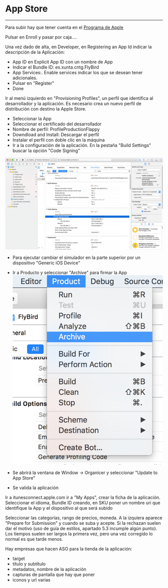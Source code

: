 # App Store
----

Para subir hay que tener cuenta en el [Programa de Apple](https://developer.apple.com/programs/)

Pulsar en Enroll y pasar por caja....

Una vez dado de alta, en Developer, en Registering an App Id indicar la descripción de la Aplicación:
- App ID en Explicit App ID con un nombre de App
- Indicar el Bundle ID: es.xunta.cntg.FlyBird
- App Services:. Enable services indicar los que se desean tener adicionales.
- Pulsar en "Register"
- Done

Ir al menú izquierdo en "Provisioning Profiles", un perfil que identifica al desarrollador
y la aplicación. Es necesario crea un nuevo perfil de distribución con destino la Apple Store.
- Seleccionar la App
- Seleccionar el certificado del desarrollador
- Nombre de perfil: ProfileProductionFlappy
- Downdload and Install: Descargar el perfil
- Instalar el perfil con doble clic en la máquina
- Ir a la configuración de la aplicación. En la pestaña "Build Settings" buscar la opción "Code Signing"

![Code Signing](captions/day15/xcode_appstore_sample_1.png)


- Para ejecutar cambiar el simulador en la parte superior por un dispositivo "Generic iOS Device"
- Ir a Producto y seleccionar "Archive" para firmar la App
![Code Signing](captions/day15/xcode_appstore_sample_2.png)

- Se abrirá la ventana de Window -> Organicer y seleccionar "Update to App Store"
- Se valida la aplicación

Ir a itunesconnect.apple.com ir a "My Apps", crear la ficha de la aplicación. Seleccionar el idioma, Bundle ID creando, en SKU poner un nombre uri que identifique la App y el dispositivo al que será subido

Seleccionar las categorías, rango de precios, moneda. A la izquiera aparece "Prepare for Submission" y cuando se suba y acepte. Si la rechazan suelen dar el motivo (uso de guía de estilos, apartado 5.3 incumple algún punto). Los tiempos suelen ser largos la primera vez, pero una vez corregido lo normal es que tarde menos.

Hay empresas que hacen ASO para la tienda de la aplicación:
- target
- título y subtítulo
- metadatos, nombre de la aplicación
- capturas de pantalla que hay que poner
- iconos y url varias
